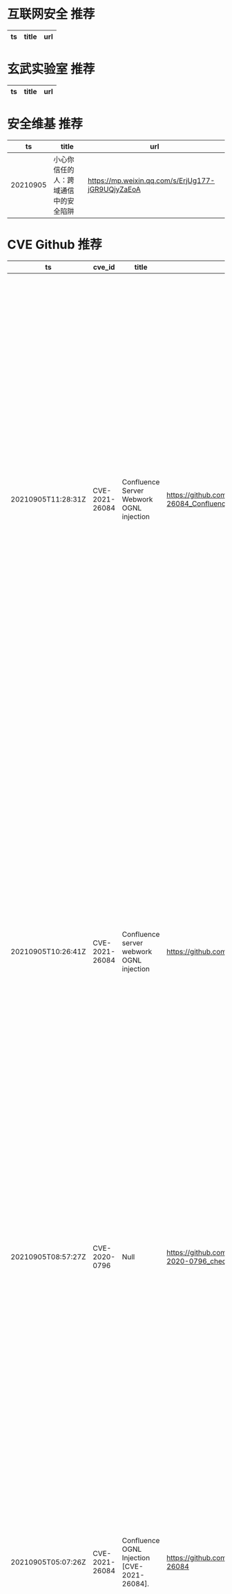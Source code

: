 # 互联网安全 推荐
| ts | title | url| 
| --- | --- | ---| 


# 玄武实验室 推荐
| ts | title | url| 
| --- | --- | ---| 


# 安全维基 推荐
| ts | title | url| 
| --- | --- | ---| 
| 20210905 | 小心你信任的人：跨域通信中的安全陷阱 | https://mp.weixin.qq.com/s/ErjUg177-jGR9UQjyZaEoA| 


# CVE Github 推荐
| ts | cve_id | title | url | cve_detail| 
| --- | --- | --- | --- | ---| 
| 20210905T11:28:31Z | CVE-2021-26084 | Confluence Server Webwork OGNL injection | https://github.com/h3v0x/CVE-2021-26084_Confluence | In affected versions of Confluence Server and Data Center, an OGNL injection vulnerability exists that would allow an authenticated user, and in some instances an unauthenticated user, to execute arbitrary code on a Confluence Server or Data Center instance. The vulnerable endpoints can be accessed by a non-administrator user or unauthenticated user if ‘Allow people to sign up to create their account’ is enabled. To check whether this is enabled go to COG > User Management > User Signup Options. The affected versions are before version 6.13.23, from version 6.14.0 before 7.4.11, from version 7.5.0 before 7.11.6, and from version 7.12.0 before 7.12.5.| 
| 20210905T10:26:41Z | CVE-2021-26084 | Confluence server webwork OGNL injection | https://github.com/rootsmadi/CVE-2021-26084 | In affected versions of Confluence Server and Data Center, an OGNL injection vulnerability exists that would allow an authenticated user, and in some instances an unauthenticated user, to execute arbitrary code on a Confluence Server or Data Center instance. The vulnerable endpoints can be accessed by a non-administrator user or unauthenticated user if ‘Allow people to sign up to create their account’ is enabled. To check whether this is enabled go to COG > User Management > User Signup Options. The affected versions are before version 6.13.23, from version 6.14.0 before 7.4.11, from version 7.5.0 before 7.11.6, and from version 7.12.0 before 7.12.5.| 
| 20210905T08:57:27Z | CVE-2020-0796 | Null | https://github.com/Anonimo501/SMBGhost_CVE-2020-0796_checker | A remote code execution vulnerability exists in the way that the Microsoft Server Message Block 3.1.1 (SMBv3) protocol handles certain requests, aka %Windows SMBv3 Client/Server Remote Code Execution Vulnerability%.| 
| 20210905T05:07:26Z | CVE-2021-26084 | Confluence OGNL Injection [CVE-2021-26084]. | https://github.com/march0s1as/CVE-2021-26084 | In affected versions of Confluence Server and Data Center, an OGNL injection vulnerability exists that would allow an authenticated user, and in some instances an unauthenticated user, to execute arbitrary code on a Confluence Server or Data Center instance. The vulnerable endpoints can be accessed by a non-administrator user or unauthenticated user if ‘Allow people to sign up to create their account’ is enabled. To check whether this is enabled go to COG > User Management > User Signup Options. The affected versions are before version 6.13.23, from version 6.14.0 before 7.4.11, from version 7.5.0 before 7.11.6, and from version 7.12.0 before 7.12.5.| 


# klee on Github 推荐
| ts | title | url | stars | forks| 
| --- | --- | --- | --- | ---| 
| 20210905T09:45:11Z | An open-source Chinese font derived from Fontworks% Klee One. 一款基于 FONTWORKS 的 Klee One 的开源中文字体。 | https://github.com/lxgw/LxgwWenKai | 2718 | 70| 
| 20210905T08:28:44Z | Null | https://github.com/kleelab/kleelab.github.io | 0 | 0| 
| 20210905T03:40:20Z | RVT is a collection of tools/libraries to support both static and dynamic verification of Rust programs. | https://github.com/project-oak/rust-verification-tools | 176 | 19| 


# s2e on Github 推荐
| ts | title | url | stars | forks| 
| --- | --- | --- | --- | ---| 


# exploit on Github 推荐
| ts | title | url | stars | forks| 
| --- | --- | --- | --- | ---| 
| 20210905T12:18:26Z | Auto IP range scanner & exploit tool for BlueKeep metasploit module | https://github.com/ind3p3nd3nt/BlueRDPSploit | 14 | 8| 
| 20210905T12:15:41Z | A vulnerable machine made for CTF. In this vulnerable machine Dirty COW vulnerability is used. Dirty COW vulnerability is a type of privilege escalation exploit, which essentially means that it can be used to gain root-user access on any Linux-based system. | https://github.com/risacker/Vulnerable_Machine | 0 | 0| 
| 20210905T12:10:21Z | VSFTPD 2.3.4 EXPLOİT :)  | https://github.com/hawk-unity/vftpd-exploit | 0 | 0| 
| 20210905T12:05:53Z | The best exploitation tool for SSL VPN 0day vulnerabilities. | https://github.com/shelld3v/PwnVPN | 47 | 16| 
| 20210905T12:02:56Z | Open-Source Vulnerability Intelligence Center - Unified source of vulnerability, exploit and threat Intelligence feeds | https://github.com/Patrowl/PatrowlHearsData | 29 | 16| 
| 20210905T12:00:53Z | My notes, exploits and tricks in preparation for taking the OSCP exam. | https://github.com/YanoF/OSCP_Prep | 0 | 0| 
| 20210905T11:46:08Z | GEF (GDB Enhanced Features) - a modern experience for GDB with advanced debugging features for exploit developers & reverse engineers ☢ | https://github.com/hugsy/gef | 3888 | 536| 
| 20210905T11:35:13Z | This repository is primarily maintained by Omar Santos and includes thousands of resources related to ethical hacking  / penetration testing, digital forensics and incident response (DFIR), vulnerability research, exploit development, reverse engineering, and more. | https://github.com/The-Art-of-Hacking/h4cker | 9999 | 1668| 
| 20210905T11:14:38Z | Null | https://github.com/SkillartzHD/HomeGuard-CCTV_exploit | 0 | 0| 
| 20210905T11:10:25Z | 🎻 Modularized exploit generation framework | https://github.com/aesophor/requiem | 5 | 0| 


# backdoor on Github 推荐
| ts | title | url | stars | forks| 
| --- | --- | --- | --- | ---| 
| 20210905T11:38:57Z | Threat Emulation and Red Teaming Framework, The Hacking Software for normal people. | https://github.com/quantumcore/remote_hacker_probe | 83 | 31| 
| 20210905T09:59:41Z | A basic PoC leak for CVE-2021-28663 (Internal of the Android kernel backdoor vulnerability) | https://github.com/lntrx/CVE-2021-28663 | 24 | 5| 
| 20210905T05:08:21Z | TrojanZoo provides a universal pytorch platform to conduct security researches (especially backdoor attacks/defenses) of image classification in deep learning. | https://github.com/ain-soph/trojanzoo | 95 | 16| 


# symbolic execution on Github 推荐
| ts | title | url | stars | forks| 
| --- | --- | --- | --- | ---| 
| 20210905T11:31:53Z | 👓 Yet another binary vulnerbilities checker. An automated vulnerability scanner for ELF based on symbolic execution. | https://github.com/dev2ero/BinV | 17 | 5| 
| 20210905T07:25:06Z | Symbolic execution of LLVM IR with an engine written in Rust | https://github.com/PLSysSec/haybale | 326 | 16| 


# big4 on Github 推荐
| ts | title | url | stars | forks| 
| --- | --- | --- | --- | ---| 


# fuzz on Github 推荐
| ts | title | url | stars | forks| 
| --- | --- | --- | --- | ---| 
| 20210905T12:24:46Z | Web Fuzzing Box - Web 模糊测试字典与一些Payloads，主要包含：弱口令暴力破解、目录以及文件枚举、Web漏洞...字典运用于实战案例：https://gh0st.cn/archives/2019-11-11/1 | https://github.com/gh0stkey/Web-Fuzzing-Box | 841 | 176| 
| 20210905T12:15:17Z | OSS-Fuzz vulnerabilities for OSV. | https://github.com/google/oss-fuzz-vulns | 22 | 9| 
| 20210905T12:01:25Z | Null | https://github.com/VeriBlock/fuzz-corpus | 1 | 1| 
| 20210905T11:02:50Z | Implementasi Fuzzy Tahani Pada Database MySQL dan Sistem Berbasis Web dengan PHP | https://github.com/hudtakim/SPK-Pariwisata-FuzzyTahani | 0 | 0| 
| 20210905T10:53:20Z | Null | https://github.com/fuzzdb/fuzzdb | 0 | 0| 
| 20210905T10:36:08Z | Null | https://github.com/zyrouge/fuzzle | 0 | 1| 
| 20210905T10:13:05Z | vFuzzer is a tool developed for fuzzing buffer overflows, For now, It can be used for fuzzing plain vanilla stack based buffer overflows | https://github.com/Vedant-Bhalgama/vFuzzer | 1 | 0| 
| 20210905T10:00:28Z | under construction | https://github.com/ekiwi/rtl-fuzz-lab | 1 | 0| 
| 20210905T09:46:58Z | Null | https://github.com/s9varesc/url-fuzzing-results | 0 | 0| 
| 20210905T09:27:13Z | ant4g0nist%s blog | https://github.com/ant4g0nist/fuzzing.science | 3 | 0| 



# 日更新程序
